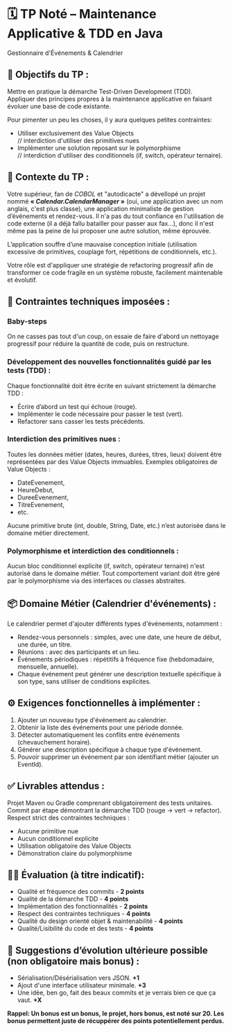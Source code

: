 # 🗓️ TP Noté – Maintenance Applicative & TDD en Java
Gestionnaire d'Événements & Calendrier


## 🎯 Objectifs du TP :
Mettre en pratique la démarche Test-Driven Development (TDD).  
Appliquer des principes propres à la maintenance applicative en faisant évoluer une base de code existante.  

Pour pimenter un peu les choses, il y aura quelques petites contraintes:
- Utiliser exclusivement des Value Objects  
// interdiction d'utiliser des primitives nues  
- Implémenter une solution reposant sur le polymorphisme  
// interdiction d'utiliser des conditionnels (if, switch, opérateur ternaire).


## 📌 Contexte du TP :
Votre supérieur, fan de *COBOL* et "autodicacte" a dévellopé un projet nommé **« *Calendar.CalendarManager* »** (oui, une application avec un nom anglais, c'est plus classe), une application minimaliste de gestion d’événements et rendez-vous. Il n'a pas du tout confiance en l'utilisation de code externe (il a déjà fallu batailler pour passer aux fax...), donc il n'est même pas la peine de lui proposer une autre solution, même éprouvée. 

L’application souffre d’une mauvaise conception initiale (utilisation excessive de primitives, couplage fort, répétitions de conditionnels, etc.).

Votre rôle est d'appliquer une stratégie de refactoring progressif afin de transformer ce code fragile en un système robuste, facilement maintenable et évolutif.


## 🚧 Contraintes techniques imposées :

### Baby-steps
On ne casses pas tout d'un coup, on essaie de faire d'abord un nettoyage progressif pour réduire la quantité de code, puis on restructure.

### Développement des nouvelles fonctionnalités guidé par les tests (TDD) :
Chaque fonctionnalité doit être écrite en suivant strictement la démarche TDD :
- Écrire d’abord un test qui échoue (rouge).
- Implémenter le code nécessaire pour passer le test (vert).
- Refactorer sans casser les tests précédents.

### Interdiction des primitives nues :
Toutes les données métier (dates, heures, durées, titres, lieux) doivent être représentées par des Value Objects immuables.
Exemples obligatoires de Value Objects : 
- DateEvenement,
- HeureDebut,
- DureeEvenement,
- TitreEvenement,
- etc.

Aucune primitive brute (int, double, String, Date, etc.) n’est autorisée dans le domaine métier directement.

### Polymorphisme et interdiction des conditionnels :
Aucun bloc conditionnel explicite (if, switch, opérateur ternaire) n'est autorisé dans le domaine métier.
Tout comportement variant doit être géré par le polymorphisme via des interfaces ou classes abstraites.


## 📦 Domaine Métier (Calendrier d'événements) :

Le calendrier permet d'ajouter différents types d'événements, notamment :

- Rendez-vous personnels : simples, avec une date, une heure de début, une durée, un titre.  
- Réunions : avec des participants et un lieu.  
- Événements périodiques : répétitifs à fréquence fixe (hebdomadaire, mensuelle, annuelle).  
- Chaque événement peut générer une description textuelle spécifique à son type, sans utiliser de conditions explicites.


## ⚙️ Exigences fonctionnelles à implémenter :
1) Ajouter un nouveau type d'événement au calendrier.
2) Obtenir la liste des événements pour une période donnée.
3) Détecter automatiquement les conflits entre événements (chevauchement horaire).
4) Générer une description spécifique à chaque type d'événement.
5) Pouvoir supprimer un événement par son identifiant métier (ajouter un EventId).


## ✅ Livrables attendus :
Projet Maven ou Gradle comprenant obligatoirement des tests unitaires.  
Commit par étape démontrant la démarche TDD (rouge → vert → refactor).  
Respect strict des contraintes techniques :
- Aucune primitive nue
- Aucun conditionnel explicite
- Utilisation obligatoire des Value Objects
- Démonstration claire du polymorphisme


## 🧑‍💻 Évaluation (à titre indicatif):
- Qualité et fréquence des commits - **2 points**
- Qualité de la démarche TDD - **4 points**
- Implémentation des fonctionnalités - **2 points**
- Respect des contraintes techniques - **4 points**
- Qualité du design orienté objet & maintenabilité - **4 points**
- Qualité/Lisibilité du code et des tests - **4 points**


## 🚀 Suggestions d’évolution ultérieure possible (non obligatoire mais bonus) :
- Sérialisation/Désérialisation vers JSON. **+1** 
- Ajout d'une interface utilisateur minimale. **+3**
- Une idée, ben go, fait des beaux commits et je verrais bien ce que ça vaut. **+X**

**Rappel: Un bonus est un bonus, le projet, hors bonus, est noté sur 20. Les bonus permettent juste de récuppérer des points potentiellement perdus.**